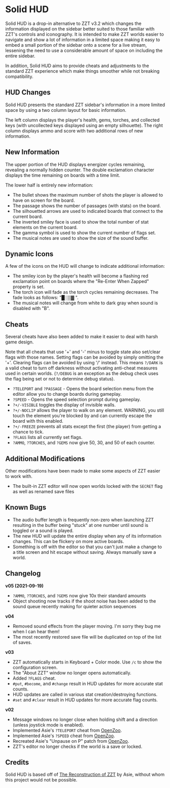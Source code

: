 # Solid HUD

Solid HUD is a drop-in alternative to ZZT v3.2 which changes the information displayed on the sidebar
better suited to those familiar with ZZT's controls and iconography. It is intended to make ZZT
worlds easier to navigate and show a lot of information in a limited space making it easy to embed
a small portion of the sidebar onto a scene for a live stream, lessening the need to use a considerable
amount of space on including the entire sidebar.

In addition, Solid HUD aims to provide cheats and adjustments to the standard ZZT experience which
make things smoother while not breaking compatibility.

## HUD Changes

Solid HUD presents the standard ZZT sidebar's information in a more limited space by using a two
column layout for basic information.

The left column displays the player's health, gems, torches, and collected keys (with uncollected keys
displayed using an empty silhouette). The right column displays ammo and score with two additional rows
of new information.

## New Information

The upper portion of the HUD displays energizer cycles remaining, revealing a normally hidden counter. The
double exclamation character displays the time remaining on boards with a time limit.

The lower half is entirely new information:

* The bullet shows the maximum number of shots the player is allowed to have on screen for the board.
* The passage shows the number of passages (with stats) on the board.
* The silhouetted arrows are used to indicated boards that connect to the current board.
* The inverted smiley face is used to show the total number of stat elements on the current board.
* The gamma symbol is used to show the current number of flags set.
* The musical notes are used to show the size of the sound buffer.

## Dynamic Icons

A few of the icons on the HUD will change to indicate additional information:

* The smiley icon by the player's health will become a flashing red exclamation point on boards where the "Re-Enter When Zapped"
property is set.
* The torch icon will fade as the torch cycles remaining decreases. The fade looks as follows: "█░▒▓ ".
* The musical notes will change from white to dark gray when sound is disabled with "B".

## Cheats

Several cheats have also been added to make it easier to deal with harsh game design.

Note that all cheats that use '+' and '-' minus to toggle state also set/clear flags with those names. Setting flags can be avoided by simply omitting the '+'.
Clearing flags can be avoided by using '/' instead. This means `?/DARK` is a valid cheat to turn off darkness without activating anti-cheat measures used in
certain worlds. (`?/DEBUG` is an exception as the debug check uses the flag being set or not to determine debug status).

* `?TELEPORT` and `?PASSAGE` - Opens the board selection menu from the editor allow you to change boards during gameplay.
* `?SPEED` - Opens the speed selection prompt during gameplay.
* `?+/-VISIBLE` toggles the display of invisible walls.
* `?+/-NOCLIP` allows the player to walk on any element. WARNING, you still touch the element you're blocked by and can currently escape the board with this enabled.
* `?+/-FREEZE` prevents all stats except the first (the player) from getting a chance to tick.
* `?FLAGS` lists all currently set flags.
* `?AMMO`, `?TORCHES`, and `?GEMS` now give 50, 30, and 50 of each counter.

## Additional Modifications

Other modifications have been made to make some aspects of ZZT easier to work with.

* The built-in ZZT editor will now open worlds locked with the `SECRET` flag as well as renamed save files

## Known Bugs

* The audio buffer length is frequently non-zero when launching ZZT resulting in the buffer being "stuck" at one number until
sound is toggled or a sound is played.
* The new HUD will update the entire display when any of its information changes. This can be flickery on more active boards.
* Something is off with the editor so that you can't just make a change to a title screen and hit escape without saving. Always manually save a world.

## Changelog

**v05 (2021-09-19)**

* `?AMMO`, `?TORCHES`, and `?GEMS` now give 10x their standard amounts
* Object shooting now tracks if the shoot noise has been added to the sound queue recently making for quieter action sequences

**v04**

* Removed sound effects from the player moving. I'm sorry they bug me when I can hear them!
* The most recently restored save file will be duplicated on top of the list of saves.

**v03**

* ZZT automatically starts in Keyboard + Color mode. Use `/c` to show the configuration screen.
* The "About ZZT" window no longer opens automatically.
* Added `?FLAGS` cheat.
* `#put`, `#become`, and `#change` result in HUD updates for more accurate stat counts.
* HUD updates are called in various stat creation/destroying functions.
* `#set` and `#clear` result in HUD updates for more accurate flag counts.

**v02**

* Message windows no longer close when holding shift and a direction (unless joystick mode is enabled).
* Implemented Asie's `?TELEPORT` cheat from [OpenZoo](https://github.com/asiekierka/OpenZoo/blob/master/Patches/Cheats/Cheat-Passage.patch).
* Implemented Asie's `?SPEED` cheat from [OpenZoo](https://github.com/asiekierka/OpenZoo/blob/master/Patches/Cheats/Cheat-Passage.patch).
* Recreated Asie's "Unpause on P" patch from [OpenZoo](https://github.com/asiekierka/OpenZoo/blob/master/Patches/Tweaks/Flexible-unpausing-behaviour.patch).
* ZZT's editor no longer checks if the world is a save or locked.

## Credits

Solid HUD is based off of [The Reconstruction of ZZT](https://github.com/asiekierka/reconstruction-of-zzt) by Asie, without whom
this project would not be possible.
